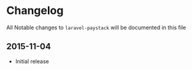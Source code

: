 # Changelog

All Notable changes to `laravel-paystack` will be documented in this file

## 2015-11-04
- Initial release